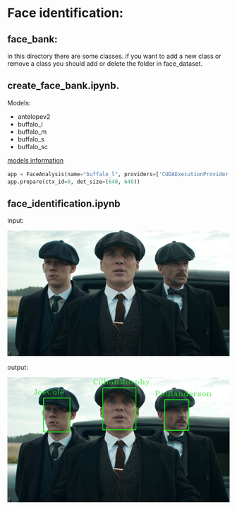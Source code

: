# Face identification:

## face_bank:
in this directory there are some classes.
if you want to add a new class or remove a class you should add or delete the folder in face_dataset.

## create_face_bank.ipynb.
Models:
* antelopev2
* buffalo_l
* buffalo_m
* buffalo_s
* buffalo_sc

[models information](https://github.com/deepinsight/insightface/tree/master/python-package)

```python 
app = FaceAnalysis(name="buffalo_l", providers=['CUDAExecutionProvider', 'CPUExecutionProvider'])
app.prepare(ctx_id=0, det_size=(640, 640))
```

## face_identification.ipynb
input:

!["input"](https://github.com/Moein-Moatali-2006/DeepLearning/blob/main/Face/Face_Identification/input.jpg)

output:

!["output"](https://github.com/Moein-Moatali-2006/DeepLearning/blob/main/Face/Face_Identification/output.jpg)